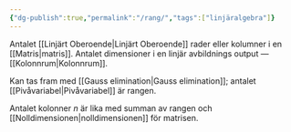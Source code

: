 ```yaml
---
{"dg-publish":true,"permalink":"/rang/","tags":["linjäralgebra"]}
---
```


Antalet [[Linjärt Oberoende\|Linjärt Oberoende]] rader eller kolumner i en [[Matris\|matris]]. 
Antalet dimensioner i en linjär avbildnings output — [[Kolonnrum\|Kolonnrum]]. 

Kan tas fram med [[Gauss elimination\|Gauss elimination]]; antalet [[Pivåvariabel\|Pivåvariabel]] är rangen.

Antalet kolonner $n$ är lika med summan av rangen och [[Nolldimensionen\|nolldimensionen]] för matrisen.
